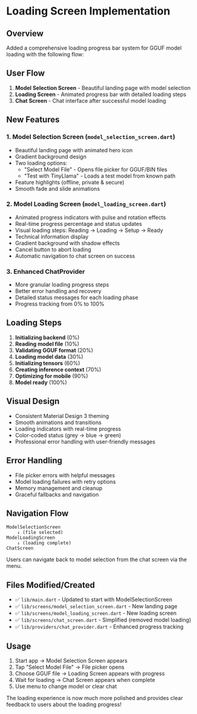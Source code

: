 # Loading Screen Implementation

## Overview
Added a comprehensive loading progress bar system for GGUF model loading with the following flow:

## User Flow
1. **Model Selection Screen** - Beautiful landing page with model selection
2. **Loading Screen** - Animated progress bar with detailed loading steps
3. **Chat Screen** - Chat interface after successful model loading

## New Features

### 1. Model Selection Screen (`model_selection_screen.dart`)
- Beautiful landing page with animated hero icon
- Gradient background design
- Two loading options:
  - "Select Model File" - Opens file picker for GGUF/BIN files
  - "Test with TinyLlama" - Loads a test model from known path
- Feature highlights (offline, private & secure)
- Smooth fade and slide animations

### 2. Model Loading Screen (`model_loading_screen.dart`)
- Animated progress indicators with pulse and rotation effects
- Real-time progress percentage and status updates
- Visual loading steps: Reading → Loading → Setup → Ready
- Technical information display
- Gradient background with shadow effects
- Cancel button to abort loading
- Automatic navigation to chat screen on success

### 3. Enhanced ChatProvider
- More granular loading progress steps
- Better error handling and recovery
- Detailed status messages for each loading phase
- Progress tracking from 0% to 100%

## Loading Steps
1. **Initializing backend** (0%)
2. **Reading model file** (10%)
3. **Validating GGUF format** (20%)
4. **Loading model data** (30%)
5. **Initializing tensors** (60%)
6. **Creating inference context** (70%)
7. **Optimizing for mobile** (90%)
8. **Model ready** (100%)

## Visual Design
- Consistent Material Design 3 theming
- Smooth animations and transitions
- Loading indicators with real-time progress
- Color-coded status (grey → blue → green)
- Professional error handling with user-friendly messages

## Error Handling
- File picker errors with helpful messages
- Model loading failures with retry options
- Memory management and cleanup
- Graceful fallbacks and navigation

## Navigation Flow
```
ModelSelectionScreen
    ↓ (file selected)
ModelLoadingScreen
    ↓ (loading complete)
ChatScreen
```

Users can navigate back to model selection from the chat screen via the menu.

## Files Modified/Created
- ✅ `lib/main.dart` - Updated to start with ModelSelectionScreen
- ✅ `lib/screens/model_selection_screen.dart` - New landing page
- ✅ `lib/screens/model_loading_screen.dart` - New loading screen
- ✅ `lib/screens/chat_screen.dart` - Simplified (removed model loading)
- ✅ `lib/providers/chat_provider.dart` - Enhanced progress tracking

## Usage
1. Start app → Model Selection Screen appears
2. Tap "Select Model File" → File picker opens
3. Choose GGUF file → Loading Screen appears with progress
4. Wait for loading → Chat Screen appears when complete
5. Use menu to change model or clear chat

The loading experience is now much more polished and provides clear feedback to users about the loading progress!
